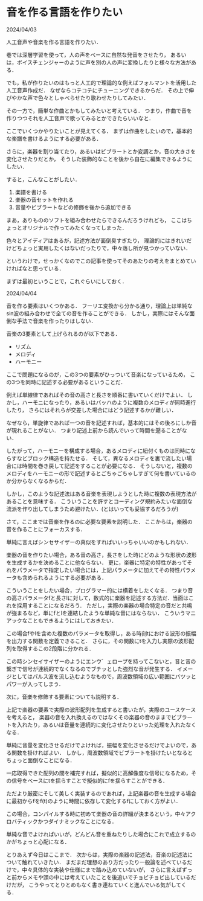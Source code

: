 音を作る言語を作りたい
====

2024/04/03

人工音声や音楽を作る言語を作りたい．

巷では深層学習を使って，人の声をベースに自然な発音をさせたり，
あるいは，ボイスチェンジャーのように声を別の人の声に変換したりと様々な方法がある．

でも，私が作りたいのはもっと人工的で理論的な例えばフォルマントを活用した人工音声作成だ．
なぜならコテコテにチューニングできるからだ．
その上で伸びやかな声で色々としゃべらせたり歌わせたりしてみたい．

その一方で，簡単な作曲とかもしてみたいと考えている．
つまり，作曲で音を作りつつそれを人工音声で歌ってみるとかできたらいいなと．

ここでいくつかやりたいことが見えてくる．
まずは作曲をしたいので，基本的な楽譜を書けるようにする必要がある．

さらに，楽器を割り当てたり，あるいはビブラートとか変調とか，音の大きさを変化させたりだとか，
そうした装飾的なことを後から自在に編集できるようにしたい．

すると，こんなことがしたい．


1. 楽譜を書ける
2. 楽器の音セットを作れる
3. 音量やビブラートなどの修飾を後から追加できる

まあ，ありもののソフトを組み合わせたらできるんだろうけれども，
ここはちょっとオリジナルで作ってみたくなってしまった．

色々とアイディアはあるが，記述方法が面倒臭すぎたり，
理論的にはきれいだけどちょっと実用したくはないだったりで，中々落し所が見つかっていない．

というわけで，せっかくなのでこの記事を使ってそのあたりの考えをまとめていければなと思っている．

まずは最初ということで，これぐらいにしておく．

2024/04/04

音を作る要素はいくつかある．
フーリエ変換から分かる通り，理論上は単純なsin波の組み合わせで全ての音を作ることができる．
しかし，実際にはそんな面倒な手法で音楽を作ったりはしない．

音楽の3要素として上げられるのが以下である．

- リズム
- メロディ
- ハーモニー

ここで問題になるのが，この3つの要素がひっついて音楽になっているため，
この3つを同時に記述する必要があるということだ．

例えば単線律であればその音の高さと長さを順番に書いていくだけでよい．
しかし，ハーモニになったり，あるいはバッハのように複数のメロディが同時進行したり，
さらにはそれらが交差した場合にはどう記述するかが難しい．

なぜなら，単旋律であれば一つの音を記述すれば，基本的にはその後ろにしか音が現れることがない．
つまり記述上前から読んでいって時間を遡ることがない．

したがって，ハーモニーを構成する場合，あるメロディに紐付くものは同時にならすなどブロック構造を持たせる．
そして，異なるメロディを裏で流したい場合には時間を巻き戻して記述をすることが必要になる．
そうしないと，複数のメロディをハーモニーの形で記述するとごちゃごちゃしすぎて何を書いているのか分からなくなるからだ．

しかし，このような記述法はある音楽を表現しようとした時に複数の表現方法があることを意味する．
こういうことを許すとコーディング規約みたいな面倒な流派を作り出してしまうため避けたい．(とはいっても妥協するだろうが)


さて，ここまでは音楽を作るのに必要な要素を説明した．
ここからは，楽器の音を作ることにフォーカスする．

単純に言えばシンセサイザーの真似をすればいいっちゃいいのかもしれない．

楽器の音を作りたい場合，ある音の高さ，長さをした時にどのような形状の波形を生成するかを決めることに他ならない．
更に，楽器に特定の特性があってそれをパラメータで指定したい場合には，上記パラメータに加えてその特性パラメータも含められるようにする必要がある．

こういうことをしたい場合，プログラマー的には横着をしたくなる．
つまり音の高さパラメータfと長さlに対して，数式的に楽器を記述する方法だ．当面はこれを採用することになるだろう．
ただし，実際の楽器の場合特定の音だと共鳴が強まるなど，単にfとlを連結したような単純な音にはならない．
こういうマニアックなこともできるようにはしておきたい．

この場合fやlを含めた複数のパラメータを取得し，ある時刻tにおける波形の振幅を出力する関数を定義できること．
さらに，その関数にtを入力し実際の波形配列を取得するこの2段階に分かれる．

この時シンセイサイザーのようにエンウ゛ェロープを持ってこないと，音と音の繋ぎで信号が連続的でなくなるのでブチッとした強烈な音が発生する．
イメージとしてはパルス波を流し込むようなもので，周波数領域の広い範囲にバツッとパワーが入ってしまう．


次に，音楽を修飾する要素についても説明する．

上記で楽器の要素で実際の波形配列を生成すると書いたが，実際のユースケースを考えると，
楽器の音を入れ換えるのではなくその楽器の音のままでビブラートを入れたり，あるいは音量を連続的に変化させたりといった処理を入れたなくなる．

単純に音量を変化させるだけでよければ，振幅を変化させるだけでよいので，ある関数を掛ければよい．
しかし，周波数領域でビブラートを掛けたいとなるとちょっと面倒なことになる．

一応取得できた配列の間を補完すれば，擬似的に高解像度な信号になるため，その信号をベースにtを揺らすことで擬似的にfを揺らすことができる．

ただより厳密にそして美しく実装するのであれば，上記楽器の音を生成する場合に最初からfをf(t)のように時間に依存して変化するfにしておく方がよい．

この場合，コンパイルする時に初めて楽器の音の詳細が決まるという，中々アクロバティックかつダイナミックなことになる．

単純な音でよければいいが，どんどん音を重ねたりした場合にこれで成立するのかがちょっと心配になる．

とりあえず今日はここまで．
次からは，実際の楽器の記述法，音楽の記述法について触れていきたい．
まだまだ理想のあり方だったり一般論を述べているだけで，中々具体的な実装や仕様にまで踏み込めていないが，
さらに言えばずっと前からメモや頭の中には考えていたことを後追いでチョビチョビ出しているだけだが，
こうやってとりとめもなく書き連ねていくと進んでいる気がしてくる．



